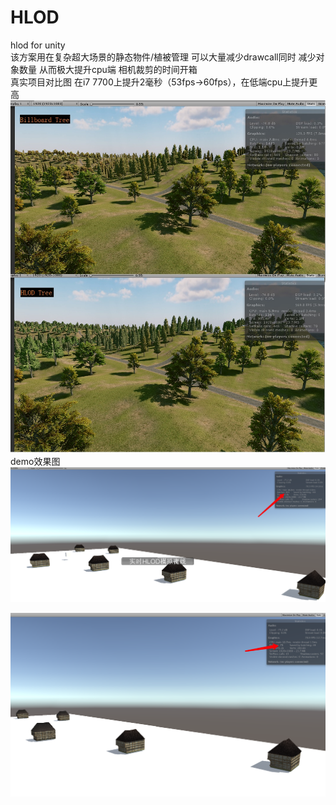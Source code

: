 # HLOD
hlod for unity<br>
该方案用在复杂超大场景的静态物件/植被管理 可以大量减少drawcall同时  减少对象数量 从而极大提升cpu端 相机裁剪的时间开箱 <br>
真实项目对比图 在i7 7700上提升2毫秒（53fps->60fps），在低端cpu上提升更高<br>
![真实项目对比图](/ReadMeFiles/hlod.jpg)<br>
demo效果图 <br>
![gif](/ReadMeFiles/1.png)<br>

![gif](/ReadMeFiles/2.png)
